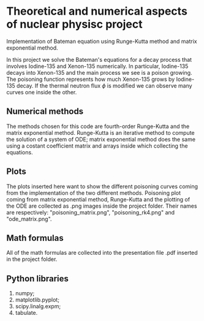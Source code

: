 # Theoretical and numerical aspects of nuclear physisc project
Implementation of Bateman equation using Runge-Kutta method and matrix exponential method.

In this project we solve the Bateman's equations for a decay process that involves Iodine-135 and Xenon-135 numerically. In particular, Iodine-135 decays into Xenon-135 and the main process we see is a poison growing. 
The poisoning function represents how much Xenon-135 grows by  Iodine-135 decay. If the thermal neutron flux $\phi$ is modified we can observe many curves one inside the other.

## Numerical methods
The methods chosen for this code are fourth-order Runge-Kutta and the matrix exponential method.
Runge-Kutta is an iterative method to compute the solution of a system of ODE;
matrix exponential method does the same using a costant coefficient matrix and arrays inside which collecting the equations.

## Plots
The plots inserted here want to show the different poisoning curves coming from the implementation of the two different methods.
Poisoning plot coming from matrix exponential method, Runge-Kutta and the plotting of the ODE are collected as .png images inside the project folder. Their names are respectively: "poisoning_matrix.png", "poisoning_rk4.png" and "ode_matrix.png".

## Math formulas
All of the math formulas are collected into the presentation file .pdf inserted in the project folder.

## Python libraries
1. numpy;
2. matplotlib.pyplot;
3. scipy.linalg.expm;
4. tabulate.

